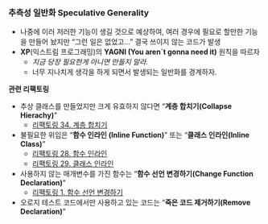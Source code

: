 ### 추측성 일반화 Speculative Generality

- 나중에 이러 저러한 기능이 생길 것으로 예상하여, 여러 경우에 필요로 할만한 기능을 만들어 놨지만 “그런 일은 없었고...” 결국 쓰이지 않는 코드가 발생
- **XP**(익스트림 프로그래밍)의 **YAGNI (You aren`t gonna need it)** 원칙을 따르자
    - *지금 당장 필요한게 아니면 만들지 말라.*
    - 너무 지나치게 생각을 하게 되면서 발생되는 일반화를 경계하자.

**관련 리팩토링**

- 추상 클래스를 만들었지만 크게 유효하지 않다면 “**계층 합치기(Collapse Hierachy)**”
    - [리팩토링 34. 계층 합치기](https://www.notion.so/34-13a3d65f488645eab8a53a7615c82bd1)
- 불필요한 위임은 “**함수 인라인 (Inline Function)**” 또는 “**클래스 인라인(Inline Class)**”
    - [리팩토링 28. 함수 인라인](https://www.notion.so/28-da550ca205754bf5b9665a9e4449f2f5)
    - [리팩토링 29. 클래스 인라인](https://www.notion.so/29-385f639e7e3a40e4a950c511414f196b)
- 사용하지 않는 매개변수를 가진 함수는 “**함수 선언 변경하기(Change Function Declaration)**”
    - [리팩토링 1. 함수 선언 변경하기](https://www.notion.so/1-7c8c6ac9febe45f581c1c872f60f0faa)
- 오로지 테스트 코드에서만 사용하고 있는 코드는 “**죽은 코드 제거하기(Remove Declaration)**”